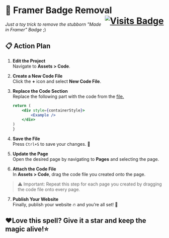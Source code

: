 # :rocket: Framer Badge Removal <span style="float: right;">[![Visits Badge](https://badges.pufler.dev/visits/Adish08/FramerBadgeRemoval)](https://github.com/Adish08/FramerBadgeRemoval)</span>
 *Just a toy trick to remove the stubborn "Made in Framer" Badge* ;)

## :clipboard: Action Plan

1. **Edit the Project**  
   Navigate to **Assets > Code**.

2. **Create a New Code File**  
   Click the **+** icon and select **New Code File**.

3. **Replace the Code Section**  
   Replace the following part with the code from the  [file.](https://github.com/Adish08/FramerBadgeRemoval/blob/main/Framer_Badge.tsx)

   ```jsx
   return (
       <div style={containerStyle}>
           <Example />
       </div>
   )
   }
   ```

4. **Save the File**  
   Press `Ctrl+S` to save your changes. :floppy_disk:

5. **Update the Page**  
   Open the desired page by navigating to **Pages** and selecting the page.

6. **Attach the Code File**  
   In **Assets > Code**, drag the code file you created onto the page.

> :warning: Important: Repeat this step for each page you created by dragging the code file onto every page.

7. **Publish Your Website**  
   Finally, publish your website :fire: and you’re all set! :tada:

## :heart:Love this spell? Give it a star and keep the magic alive!:star:
